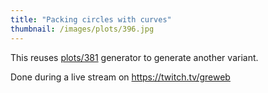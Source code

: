 ```yaml
---
title: "Packing circles with curves"
thumbnail: /images/plots/396.jpg
---
```


This reuses [plots/381](/plots/381) generator to generate another variant.

Done during a live stream on https://twitch.tv/greweb
